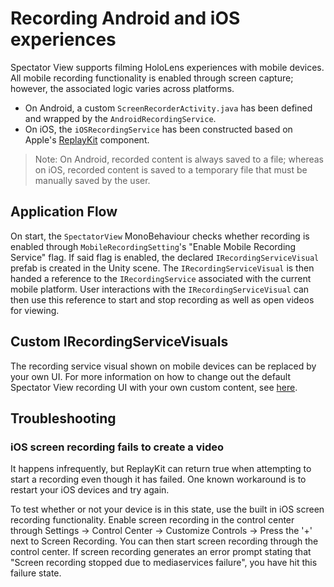 # Recording Android and iOS experiences

Spectator View supports filming HoloLens experiences with mobile devices. All mobile recording functionality is enabled through screen capture; however, the associated logic varies across platforms.

- On Android, a custom `ScreenRecorderActivity.java` has been defined and wrapped by the `AndroidRecordingService`.
- On iOS, the `iOSRecordingService` has been constructed based on Apple's [ReplayKit](https://developer.apple.com/documentation/replaykit) component.

>Note: On Android, recorded content is always saved to a file; whereas on iOS, recorded content is saved to a temporary file that must be manually saved by the user.

## Application Flow

On start, the `SpectatorView` MonoBehaviour checks whether recording is enabled through `MobileRecordingSetting`'s "Enable Mobile Recording Service" flag. If said flag is enabled, the declared `IRecordingServiceVisual` prefab is created in the Unity scene. The `IRecordingServiceVisual` is then handed a reference to the `IRecordingService` associated with the current mobile platform. User interactions with the `IRecordingServiceVisual` can then use this reference to start and stop recording as well as open videos for viewing.

## Custom IRecordingServiceVisuals

The recording service visual shown on mobile devices can be replaced by your own UI. For more information on how to change out the default Spectator View recording UI with your own custom content, see [here](../UI/README.md).

## Troubleshooting
### iOS screen recording fails to create a video
It happens infrequently, but ReplayKit can return true when attempting to start a recording even though it has failed. One known workaround is to restart your iOS devices and try again.

To test whether or not your device is in this state, use the built in iOS screen recording functionality. Enable screen recording in the control center through Settings -> Control Center -> Customize Controls -> Press the '+' next to Screen Recording. You can then start screen recording through the control center. If screen recording generates an error prompt stating that "Screen recording stopped due to mediaservices failure", you have hit this failure state.
